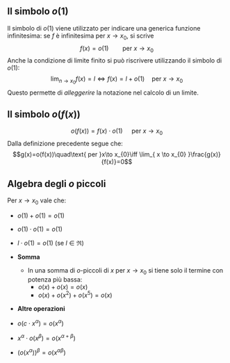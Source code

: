 ## Il simbolo $o(1)$
Il simbolo di $o(1)$ viene utilizzato per indicare una generica funzione infinitesima: 
se $f$ è infinitesima per $x\to x_{0}$, si scrive
$$f(x)=o(1)\qquad\text{per }x\to x_{0}$$
Anche la condizione di limite finito si può riscrivere utilizzando il simbolo di $o(1)$:
$$\lim_{ n \to x_{0} }f(x)=l\iff f(x)=l+o(1)\quad\text{per }x\to x_{0}$$
Questo permette di *alleggerire* la notazione nel calcolo di un limite.

## Il simbolo $o(f(x))$
$$o(f(x))=f(x)\cdot o(1)\quad\text{ per }x\to x_{0}$$
Dalla definizione precedente segue che:
$$g(x)=o(f(x))\quad\text{ per }x\to x_{0}\iff \lim_{ x \to x_{0} }\frac{g(x)}{f(x)}=0$$
## Algebra degli $o$ piccoli
Per $x\to x_{0}$ vale che:

- $o(1)+o(1)=o(1)$
- $o(1)\cdot o(1)=o(1)$
- $l\cdot o(1)=o(1)$ (se $l\in\Re$)

- **Somma**
	- In una somma di $o$-piccoli di $x$ per $x\to x_{0}$ si tiene solo il termine con potenza più bassa:
		- $o(x)+o(x)=o(x)$
		- $o(x)+o(x^2)+o(x^5)=o(x)$

- **Altre operazioni**
- $o(c\cdot x^\alpha)=o(x^\alpha)$
- $x^\alpha\cdot o(x^\beta)=o(x^{\alpha+\beta})$
- $(o(x^\alpha))^\beta=o(x^{\alpha\beta})$